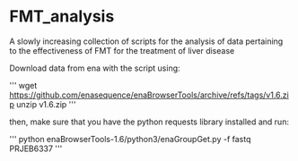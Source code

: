 # FMT_analysis
A slowly increasing collection of scripts for the analysis of data pertaining to the effectiveness of FMT for the treatment of liver disease

Download data from ena with the script using:

'''
wget https://github.com/enasequence/enaBrowserTools/archive/refs/tags/v1.6.zip
unzip v1.6.zip
'''

then, make sure that you have the python requests library installed and run:

'''
python enaBrowserTools-1.6/python3/enaGroupGet.py -f fastq PRJEB6337
'''
